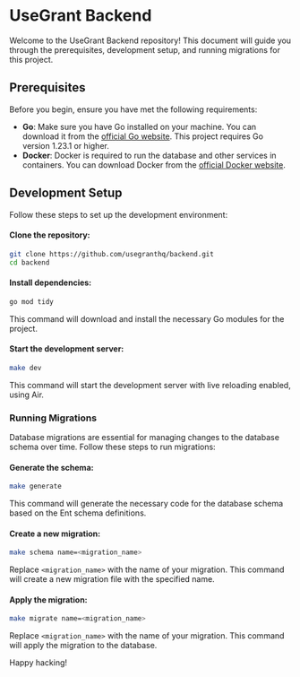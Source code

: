 # UseGrant Backend

Welcome to the UseGrant Backend repository! This document will guide you through the prerequisites, development setup, and running migrations for this project.

## Prerequisites

Before you begin, ensure you have met the following requirements:

- **Go**: Make sure you have Go installed on your machine. You can download it from the [official Go website](https://golang.org/doc/install). This project requires Go version 1.23.1 or higher.
- **Docker**: Docker is required to run the database and other services in containers. You can download Docker from the [official Docker website](https://docs.docker.com/get-docker/).

## Development Setup

Follow these steps to set up the development environment:

#### Clone the repository:

```sh
git clone https://github.com/usegranthq/backend.git
cd backend
```

#### Install dependencies:

```sh
go mod tidy
```

This command will download and install the necessary Go modules for the project.

#### Start the development server:

```sh
make dev
```

This command will start the development server with live reloading enabled, using Air.

### Running Migrations

Database migrations are essential for managing changes to the database schema over time. Follow these steps to run migrations:

#### Generate the schema:

```sh
make generate
```

This command will generate the necessary code for the database schema based on the Ent schema definitions.

#### Create a new migration:

```sh
make schema name=<migration_name>
```

Replace `<migration_name>` with the name of your migration. This command will create a new migration file with the specified name.

#### Apply the migration:

```sh
make migrate name=<migration_name>
```

Replace `<migration_name>` with the name of your migration. This command will apply the migration to the database.

Happy hacking!

